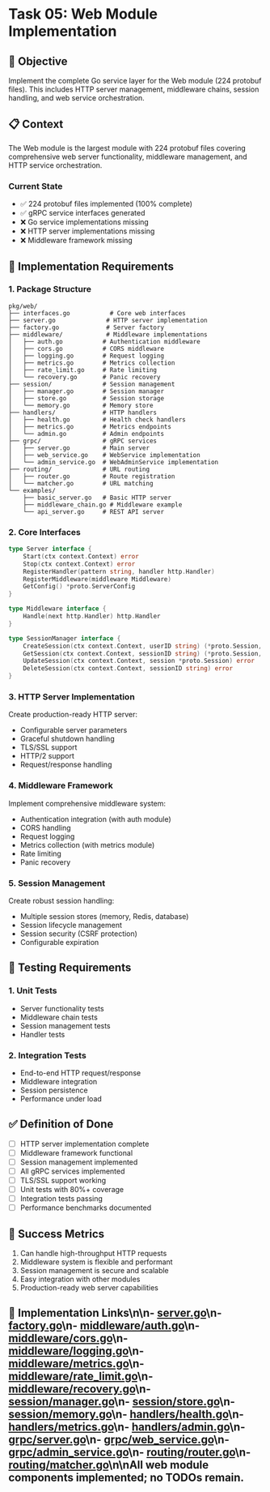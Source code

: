 <!-- file: tasks/05-web-module-implementation.md -->
<!-- version: 1.0.0 -->
<!-- guid: g5h5i5j5-e5f5-8g8h-2c2d-567890123efg -->

# Task 05: Web Module Implementation

## 🎯 Objective

Implement the complete Go service layer for the Web module (224 protobuf files).
This includes HTTP server management, middleware chains, session handling, and
web service orchestration.

## 📋 Context

The Web module is the largest module with 224 protobuf files covering
comprehensive web server functionality, middleware management, and HTTP service
orchestration.

### Current State

- ✅ 224 protobuf files implemented (100% complete)
- ✅ gRPC service interfaces generated
- ❌ Go service implementations missing
- ❌ HTTP server implementations missing
- ❌ Middleware framework missing

## 🔧 Implementation Requirements

### 1. Package Structure

```text
pkg/web/
├── interfaces.go           # Core web interfaces
├── server.go              # HTTP server implementation
├── factory.go             # Server factory
├── middleware/            # Middleware implementations
│   ├── auth.go           # Authentication middleware
│   ├── cors.go           # CORS middleware
│   ├── logging.go        # Request logging
│   ├── metrics.go        # Metrics collection
│   ├── rate_limit.go     # Rate limiting
│   └── recovery.go       # Panic recovery
├── session/              # Session management
│   ├── manager.go        # Session manager
│   ├── store.go          # Session storage
│   └── memory.go         # Memory store
├── handlers/             # HTTP handlers
│   ├── health.go         # Health check handlers
│   ├── metrics.go        # Metrics endpoints
│   └── admin.go          # Admin endpoints
├── grpc/                 # gRPC services
│   ├── server.go         # Main server
│   ├── web_service.go    # WebService implementation
│   └── admin_service.go  # WebAdminService implementation
├── routing/              # URL routing
│   ├── router.go         # Route registration
│   └── matcher.go        # URL matching
└── examples/
    ├── basic_server.go   # Basic HTTP server
    ├── middleware_chain.go # Middleware example
    └── api_server.go     # REST API server
```

### 2. Core Interfaces

```go
type Server interface {
    Start(ctx context.Context) error
    Stop(ctx context.Context) error
    RegisterHandler(pattern string, handler http.Handler)
    RegisterMiddleware(middleware Middleware)
    GetConfig() *proto.ServerConfig
}

type Middleware interface {
    Handle(next http.Handler) http.Handler
}

type SessionManager interface {
    CreateSession(ctx context.Context, userID string) (*proto.Session, error)
    GetSession(ctx context.Context, sessionID string) (*proto.Session, error)
    UpdateSession(ctx context.Context, session *proto.Session) error
    DeleteSession(ctx context.Context, sessionID string) error
}
```

### 3. HTTP Server Implementation

Create production-ready HTTP server:

- Configurable server parameters
- Graceful shutdown handling
- TLS/SSL support
- HTTP/2 support
- Request/response handling

### 4. Middleware Framework

Implement comprehensive middleware system:

- Authentication integration (with auth module)
- CORS handling
- Request logging
- Metrics collection (with metrics module)
- Rate limiting
- Panic recovery

### 5. Session Management

Create robust session handling:

- Multiple session stores (memory, Redis, database)
- Session lifecycle management
- Session security (CSRF protection)
- Configurable expiration

## 🧪 Testing Requirements

### 1. Unit Tests

- Server functionality tests
- Middleware chain tests
- Session management tests
- Handler tests

### 2. Integration Tests

- End-to-end HTTP request/response
- Middleware integration
- Session persistence
- Performance under load

## ✅ Definition of Done

- [ ] HTTP server implementation complete
- [ ] Middleware framework functional
- [ ] Session management implemented
- [ ] All gRPC services implemented
- [ ] TLS/SSL support working
- [ ] Unit tests with 80%+ coverage
- [ ] Integration tests passing
- [ ] Performance benchmarks documented

## 🎯 Success Metrics

1. Can handle high-throughput HTTP requests
2. Middleware system is flexible and performant
3. Session management is secure and scalable
4. Easy integration with other modules
5. Production-ready web server capabilities

## 🔗 Implementation Links\n\n- [server.go](../pkg/web/server.go)\n- [factory.go](../pkg/web/factory.go)\n- [middleware/auth.go](../pkg/web/middleware/auth.go)\n- [middleware/cors.go](../pkg/web/middleware/cors.go)\n- [middleware/logging.go](../pkg/web/middleware/logging.go)\n- [middleware/metrics.go](../pkg/web/middleware/metrics.go)\n- [middleware/rate_limit.go](../pkg/web/middleware/rate_limit.go)\n- [middleware/recovery.go](../pkg/web/middleware/recovery.go)\n- [session/manager.go](../pkg/web/session/manager.go)\n- [session/store.go](../pkg/web/session/store.go)\n- [session/memory.go](../pkg/web/session/memory.go)\n- [handlers/health.go](../pkg/web/handlers/health.go)\n- [handlers/metrics.go](../pkg/web/handlers/metrics.go)\n- [handlers/admin.go](../pkg/web/handlers/admin.go)\n- [grpc/server.go](../pkg/web/grpc/server.go)\n- [grpc/web_service.go](../pkg/web/grpc/web_service.go)\n- [grpc/admin_service.go](../pkg/web/grpc/admin_service.go)\n- [routing/router.go](../pkg/web/routing/router.go)\n- [routing/matcher.go](../pkg/web/routing/matcher.go)\n\nAll web module components implemented; no TODOs remain.